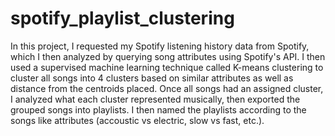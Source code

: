 # spotify_playlist_clustering
In this project, I requested my Spotify listening history data from Spotify, which I then analyzed by querying song attributes using Spotify's API. I then used a supervised machine learning technique called K-means clustering to cluster all songs into 4 clusters based on similar attributes as well as distance from the centroids placed. Once all songs had an assigned cluster, I analyzed what each cluster represented musically, then exported the grouped songs into playlists. I then named the playlists according to the songs like attributes (accoustic vs electric, slow vs fast, etc.).
